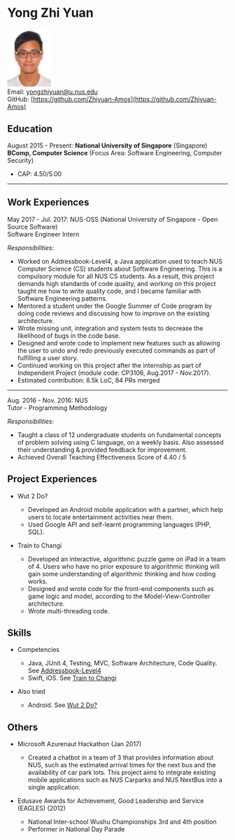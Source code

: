 # Yong Zhi Yuan

<img src="photo.png" width="100" /><br>
Email: [yongzhiyuan@u.nus.edu](yongzhiyuan@u.nus.edu)<br>
GitHub: [https://github.com/Zhiyuan-Amos](https://github.com/Zhiyuan-Amos)<br>

## Education

August 2015 - Present: **National University of Singapore** (Singapore)<br>
**BComp, Computer Science** (Focus Area: Software Engineering, Computer Security)<br>

* CAP: 4.50/5.00
 
---

## Work Experiences

May 2017 - Jul. 2017: NUS-OSS (National University of Singapore - Open Source Software)<br>
Software Engineer Intern

*Responsibilities:*<br>

* Worked on Addressbook-Level4, a Java application used to teach NUS Computer Science (CS) students about Software Engineering. This is a compulsory module for all NUS CS students. As a result, this project demands high standards of code quality, and working on this project taught me how to write quality code, and I became familiar with Software Engineering patterns.
* Mentored a student under the Google Summer of Code program by doing code reviews and discussing how to improve on the existing architecture.
* Wrote missing unit, integration and system tests to decrease the likelihood of bugs in the code base.
* Designed and wrote code to implement new features such as allowing the user to undo and redo previously executed commands as part of fulfilling a user story.
* Continued working on this project after the internship as part of Independent Project (module code: CP3106, Aug.2017 - Nov.2017).
* Estimated contribution: 8.5k LoC, 84 PRs merged

---

Aug. 2016 - Nov. 2016: NUS<br>
Tutor - Programming Methodology

*Responsibilities:*<br>

* Taught a class of 12 undergraduate students on fundamental concepts of problem solving using C language, on a weekly basis. Also assessed their understanding & provided feedback for improvement.
* Achieved Overall Teaching Effectiveness Score of 4.40 / 5

## Project Experiences

* Wut 2 Do?
    * Developed an Android mobile application with a partner, which help users to locate entertainment activities near them.
    * Used Google API and self-learnt programming languages (PHP, SQL).

* Train to Changi
    * Developed an interactive, algorithmic puzzle game on iPad in a team of 4. Users who have no prior exposure to algorithmic thinking will gain some understanding of algorithmic thinking and how coding works.
    * Designed and wrote code for the front-end components such as game logic and model, according to the Model-View-Controller architecture.
    * Wrote multi-threading code.

## Skills

* Competencies
  * Java, JUnit 4, Testing, MVC, Software Architecture, Code Quality. See [Addressbook-Level4](https://github.com/se-edu/addressbook-level4)
  * Swift, iOS. See [Train to Changi](https://github.com/Zhiyuan-Amos/Train-to-Changi)

* Also tried
  * Android. See [Wut 2 Do?](https://github.com/Zhiyuan-Amos/Wut-2-Do)

## Others

* Microsoft Azurenaut Hackathon (Jan 2017)
  * Created a chatbot in a team of 3 that provides information about NUS, such as the estimated arrival times for the next bus and the availability of car park lots. This project aims to integrate existing mobile applications such as NUS Carparks and NUS NextBus into a single application.
  
* Edusave Awards for Achievement, Good Leadership and Service (EAGLES) (2012)
  * National Inter-school Wushu Championships 3rd and 4th position
  * Performer in National Day Parade